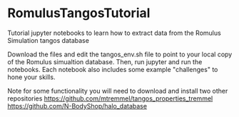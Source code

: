 # RomulusTangosTutorial
Tutorial jupyter notebooks to learn how to extract data from the Romulus Simulation tangos database

Download the files and edit the tangos_env.sh file to point to your local copy of the Romulus simualtion database. 
Then, run jupyter and run the notebooks. Each notebook also includes some example "challenges" to hone your skills.

Note for some functionality you will need to download and install two other repositories
https://github.com/mtremmel/tangos_properties_tremmel
https://github.com/N-BodyShop/halo_database

